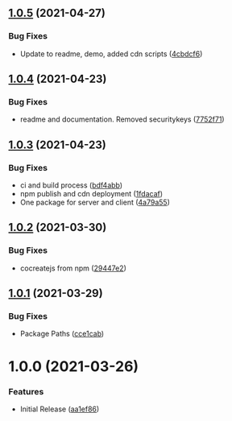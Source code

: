## [1.0.5](https://github.com/CoCreate-app/CoCreate-domain/compare/v1.0.4...v1.0.5) (2021-04-27)


### Bug Fixes

* Update to readme, demo, added cdn scripts ([4cbdcf6](https://github.com/CoCreate-app/CoCreate-domain/commit/4cbdcf645f1ae6c060df0b2fab5e326402b98623))

## [1.0.4](https://github.com/CoCreate-app/CoCreate-domain/compare/v1.0.3...v1.0.4) (2021-04-23)


### Bug Fixes

* readme and documentation. Removed securitykeys ([7752f71](https://github.com/CoCreate-app/CoCreate-domain/commit/7752f7100dd8735e5a1ba74b5c81ac97f64545bb))

## [1.0.3](https://github.com/CoCreate-app/CoCreate-domain/compare/v1.0.2...v1.0.3) (2021-04-23)


### Bug Fixes

* ci and build process ([bdf4abb](https://github.com/CoCreate-app/CoCreate-domain/commit/bdf4abbcce94eda56b7ba496932828a4aeacde3f))
* npm publish and cdn deployment ([1fdacaf](https://github.com/CoCreate-app/CoCreate-domain/commit/1fdacaf1d4d62eaf01f2f7763bf2c4094136d9c8))
* One package for server and client ([4a79a55](https://github.com/CoCreate-app/CoCreate-domain/commit/4a79a550b0150fdcf31cf2f40ffa1c4f74ecfbb8))

## [1.0.2](https://github.com/CoCreate-app/CoCreate-domain/compare/v1.0.1...v1.0.2) (2021-03-30)


### Bug Fixes

* cocreatejs from npm ([29447e2](https://github.com/CoCreate-app/CoCreate-domain/commit/29447e21134b3f4a02df978453a27f9f10dd6ec7))

## [1.0.1](https://github.com/CoCreate-app/CoCreate-domain/compare/v1.0.0...v1.0.1) (2021-03-29)


### Bug Fixes

* Package Paths ([cce1cab](https://github.com/CoCreate-app/CoCreate-domain/commit/cce1cab4034bcb78d3dcf0ac5ef9fd88c151c9d8))

# 1.0.0 (2021-03-26)


### Features

* Initial Release ([aa1ef86](https://github.com/CoCreate-app/CoCreate-domain/commit/aa1ef863f045ebdeb01b1761a00e1330b0b3cb2c))
